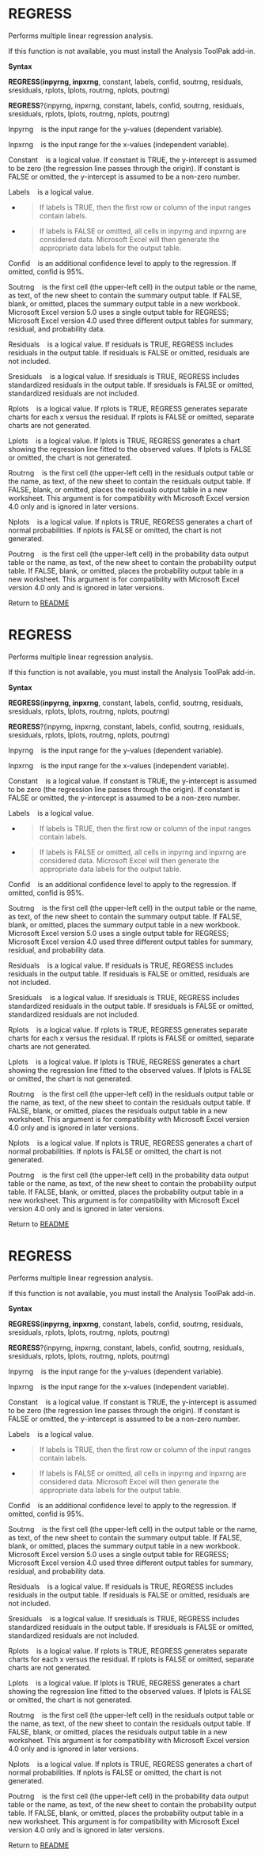 # REGRESS

Performs multiple linear regression analysis.

If this function is not available, you must install the Analysis ToolPak
add-in.

**Syntax**

**REGRESS**(**inpyrng, inpxrng**, constant, labels, confid, soutrng,
residuals, sresiduals, rplots, lplots, routrng, nplots, poutrng)

**REGRESS**?(inpyrng, inpxrng, constant, labels, confid, soutrng,
residuals, sresiduals, rplots, lplots, routrng, nplots, poutrng)

Inpyrng&nbsp;&nbsp;&nbsp;&nbsp;is the input range for the y-values
(dependent variable).

Inpxrng&nbsp;&nbsp;&nbsp;&nbsp;is the input range for the x-values
(independent variable).

Constant&nbsp;&nbsp;&nbsp;&nbsp;is a logical value. If constant is TRUE,
the y-intercept is assumed to be zero (the regression line passes
through the origin). If constant is FALSE or omitted, the y-intercept is
assumed to be a non-zero number.

Labels&nbsp;&nbsp;&nbsp;&nbsp;is a logical value.

  - > If labels is TRUE, then the first row or column of the input
    > ranges contain labels.

  - > If labels is FALSE or omitted, all cells in inpyrng and inpxrng
    > are considered data. Microsoft Excel will then generate the
    > appropriate data labels for the output table.


Confid&nbsp;&nbsp;&nbsp;&nbsp;is an additional confidence level to apply
to the regression. If omitted, confid is 95%.

Soutrng&nbsp;&nbsp;&nbsp;&nbsp;is the first cell (the upper-left cell)
in the output table or the name, as text, of the new sheet to contain
the summary output table. If FALSE, blank, or omitted, places the
summary output table in a new workbook. Microsoft Excel version 5.0 uses
a single output table for REGRESS; Microsoft Excel version 4.0 used
three different output tables for summary, residual, and probability
data.

Residuals&nbsp;&nbsp;&nbsp;&nbsp;is a logical value. If residuals is
TRUE, REGRESS includes residuals in the output table. If residuals is
FALSE or omitted, residuals are not included.

Sresiduals&nbsp;&nbsp;&nbsp;&nbsp;is a logical value. If sresiduals is
TRUE, REGRESS includes standardized residuals in the output table. If
sresiduals is FALSE or omitted, standardized residuals are not included.

Rplots&nbsp;&nbsp;&nbsp;&nbsp;is a logical value. If rplots is TRUE,
REGRESS generates separate charts for each x versus the residual. If
rplots is FALSE or omitted, separate charts are not generated.

Lplots&nbsp;&nbsp;&nbsp;&nbsp;is a logical value. If lplots is TRUE,
REGRESS generates a chart showing the regression line fitted to the
observed values. If lplots is FALSE or omitted, the chart is not
generated.

Routrng&nbsp;&nbsp;&nbsp;&nbsp;is the first cell (the upper-left cell)
in the residuals output table or the name, as text, of the new sheet to
contain the residuals output table. If FALSE, blank, or omitted, places
the residuals output table in a new worksheet. This argument is for
compatibility with Microsoft Excel version 4.0 only and is ignored in
later versions.

Nplots&nbsp;&nbsp;&nbsp;&nbsp;is a logical value. If nplots is TRUE,
REGRESS generates a chart of normal probabilities. If nplots is FALSE or
omitted, the chart is not generated.

Poutrng&nbsp;&nbsp;&nbsp;&nbsp;is the first cell (the upper-left cell)
in the probability data output table or the name, as text, of the new
sheet to contain the probability output table. If FALSE, blank, or
omitted, places the probability output table in a new worksheet. This
argument is for compatibility with Microsoft Excel version 4.0 only and
is ignored in later versions.



Return to [README](README.md#R)

# REGRESS

Performs multiple linear regression analysis.

If this function is not available, you must install the Analysis ToolPak
add-in.

**Syntax**

**REGRESS**(**inpyrng, inpxrng**, constant, labels, confid, soutrng,
residuals, sresiduals, rplots, lplots, routrng, nplots, poutrng)

**REGRESS**?(inpyrng, inpxrng, constant, labels, confid, soutrng,
residuals, sresiduals, rplots, lplots, routrng, nplots, poutrng)

Inpyrng&nbsp;&nbsp;&nbsp;&nbsp;is the input range for the y-values
(dependent variable).

Inpxrng&nbsp;&nbsp;&nbsp;&nbsp;is the input range for the x-values
(independent variable).

Constant&nbsp;&nbsp;&nbsp;&nbsp;is a logical value. If constant is TRUE,
the y-intercept is assumed to be zero (the regression line passes
through the origin). If constant is FALSE or omitted, the y-intercept is
assumed to be a non-zero number.

Labels&nbsp;&nbsp;&nbsp;&nbsp;is a logical value.

  - > If labels is TRUE, then the first row or column of the input
    > ranges contain labels.

  - > If labels is FALSE or omitted, all cells in inpyrng and inpxrng
    > are considered data. Microsoft Excel will then generate the
    > appropriate data labels for the output table.


Confid&nbsp;&nbsp;&nbsp;&nbsp;is an additional confidence level to apply
to the regression. If omitted, confid is 95%.

Soutrng&nbsp;&nbsp;&nbsp;&nbsp;is the first cell (the upper-left cell)
in the output table or the name, as text, of the new sheet to contain
the summary output table. If FALSE, blank, or omitted, places the
summary output table in a new workbook. Microsoft Excel version 5.0 uses
a single output table for REGRESS; Microsoft Excel version 4.0 used
three different output tables for summary, residual, and probability
data.

Residuals&nbsp;&nbsp;&nbsp;&nbsp;is a logical value. If residuals is
TRUE, REGRESS includes residuals in the output table. If residuals is
FALSE or omitted, residuals are not included.

Sresiduals&nbsp;&nbsp;&nbsp;&nbsp;is a logical value. If sresiduals is
TRUE, REGRESS includes standardized residuals in the output table. If
sresiduals is FALSE or omitted, standardized residuals are not included.

Rplots&nbsp;&nbsp;&nbsp;&nbsp;is a logical value. If rplots is TRUE,
REGRESS generates separate charts for each x versus the residual. If
rplots is FALSE or omitted, separate charts are not generated.

Lplots&nbsp;&nbsp;&nbsp;&nbsp;is a logical value. If lplots is TRUE,
REGRESS generates a chart showing the regression line fitted to the
observed values. If lplots is FALSE or omitted, the chart is not
generated.

Routrng&nbsp;&nbsp;&nbsp;&nbsp;is the first cell (the upper-left cell)
in the residuals output table or the name, as text, of the new sheet to
contain the residuals output table. If FALSE, blank, or omitted, places
the residuals output table in a new worksheet. This argument is for
compatibility with Microsoft Excel version 4.0 only and is ignored in
later versions.

Nplots&nbsp;&nbsp;&nbsp;&nbsp;is a logical value. If nplots is TRUE,
REGRESS generates a chart of normal probabilities. If nplots is FALSE or
omitted, the chart is not generated.

Poutrng&nbsp;&nbsp;&nbsp;&nbsp;is the first cell (the upper-left cell)
in the probability data output table or the name, as text, of the new
sheet to contain the probability output table. If FALSE, blank, or
omitted, places the probability output table in a new worksheet. This
argument is for compatibility with Microsoft Excel version 4.0 only and
is ignored in later versions.



Return to [README](README.md#R)

# REGRESS

Performs multiple linear regression analysis.

If this function is not available, you must install the Analysis ToolPak
add-in.

**Syntax**

**REGRESS**(**inpyrng, inpxrng**, constant, labels, confid, soutrng,
residuals, sresiduals, rplots, lplots, routrng, nplots, poutrng)

**REGRESS**?(inpyrng, inpxrng, constant, labels, confid, soutrng,
residuals, sresiduals, rplots, lplots, routrng, nplots, poutrng)

Inpyrng&nbsp;&nbsp;&nbsp;&nbsp;is the input range for the y-values
(dependent variable).

Inpxrng&nbsp;&nbsp;&nbsp;&nbsp;is the input range for the x-values
(independent variable).

Constant&nbsp;&nbsp;&nbsp;&nbsp;is a logical value. If constant is TRUE,
the y-intercept is assumed to be zero (the regression line passes
through the origin). If constant is FALSE or omitted, the y-intercept is
assumed to be a non-zero number.

Labels&nbsp;&nbsp;&nbsp;&nbsp;is a logical value.

  - > If labels is TRUE, then the first row or column of the input
    > ranges contain labels.

  - > If labels is FALSE or omitted, all cells in inpyrng and inpxrng
    > are considered data. Microsoft Excel will then generate the
    > appropriate data labels for the output table.


Confid&nbsp;&nbsp;&nbsp;&nbsp;is an additional confidence level to apply
to the regression. If omitted, confid is 95%.

Soutrng&nbsp;&nbsp;&nbsp;&nbsp;is the first cell (the upper-left cell)
in the output table or the name, as text, of the new sheet to contain
the summary output table. If FALSE, blank, or omitted, places the
summary output table in a new workbook. Microsoft Excel version 5.0 uses
a single output table for REGRESS; Microsoft Excel version 4.0 used
three different output tables for summary, residual, and probability
data.

Residuals&nbsp;&nbsp;&nbsp;&nbsp;is a logical value. If residuals is
TRUE, REGRESS includes residuals in the output table. If residuals is
FALSE or omitted, residuals are not included.

Sresiduals&nbsp;&nbsp;&nbsp;&nbsp;is a logical value. If sresiduals is
TRUE, REGRESS includes standardized residuals in the output table. If
sresiduals is FALSE or omitted, standardized residuals are not included.

Rplots&nbsp;&nbsp;&nbsp;&nbsp;is a logical value. If rplots is TRUE,
REGRESS generates separate charts for each x versus the residual. If
rplots is FALSE or omitted, separate charts are not generated.

Lplots&nbsp;&nbsp;&nbsp;&nbsp;is a logical value. If lplots is TRUE,
REGRESS generates a chart showing the regression line fitted to the
observed values. If lplots is FALSE or omitted, the chart is not
generated.

Routrng&nbsp;&nbsp;&nbsp;&nbsp;is the first cell (the upper-left cell)
in the residuals output table or the name, as text, of the new sheet to
contain the residuals output table. If FALSE, blank, or omitted, places
the residuals output table in a new worksheet. This argument is for
compatibility with Microsoft Excel version 4.0 only and is ignored in
later versions.

Nplots&nbsp;&nbsp;&nbsp;&nbsp;is a logical value. If nplots is TRUE,
REGRESS generates a chart of normal probabilities. If nplots is FALSE or
omitted, the chart is not generated.

Poutrng&nbsp;&nbsp;&nbsp;&nbsp;is the first cell (the upper-left cell)
in the probability data output table or the name, as text, of the new
sheet to contain the probability output table. If FALSE, blank, or
omitted, places the probability output table in a new worksheet. This
argument is for compatibility with Microsoft Excel version 4.0 only and
is ignored in later versions.



Return to [README](README.md#R)


